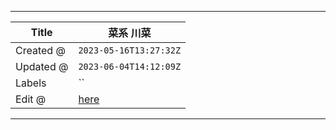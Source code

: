 -----

| Title     | 菜系 川菜                                             |
| --------- | ------------------------------------------------- |
| Created @ | `2023-05-16T13:27:32Z`                            |
| Updated @ | `2023-06-04T14:12:09Z`                            |
| Labels    | \`\`                                              |
| Edit @    | [here](https://github.com/junxnone/shi/issues/18) |

-----

